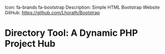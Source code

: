 Icon: fa-brands fa-bootstrap
Description: Simple HTML Bootstrap Website
GitHub: https://github.com/Lhorath/Bootstrap

# Directory Tool: A Dynamic PHP Project Hub
